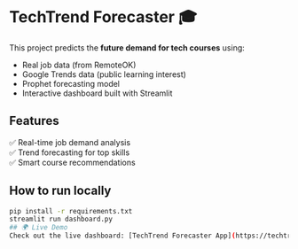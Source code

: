 # TechTrend Forecaster 🎓

This project predicts the **future demand for tech courses** using:
- Real job data (from RemoteOK)
- Google Trends data (public learning interest)
- Prophet forecasting model
- Interactive dashboard built with Streamlit

## Features
✅ Real-time job demand analysis  
✅ Trend forecasting for top skills  
✅ Smart course recommendations  

## How to run locally
```bash
pip install -r requirements.txt
streamlit run dashboard.py
## 🌍 Live Demo
Check out the live dashboard: [TechTrend Forecaster App](https://techtrendforecaster.streamlit.app)

